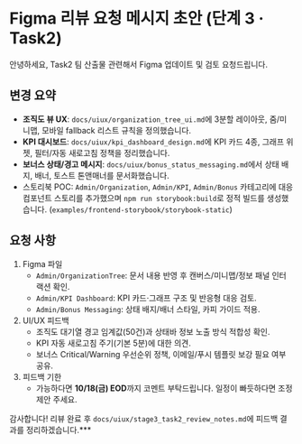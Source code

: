 # Figma 리뷰 요청 메시지 초안 (단계 3 · Task2)

안녕하세요, Task2 팀 산출물 관련해서 Figma 업데이트 및 검토 요청드립니다.

## 변경 요약
- **조직도 뷰 UX**: `docs/uiux/organization_tree_ui.md`에 3분할 레이아웃, 줌/미니맵, 모바일 fallback 리스트 규칙을 정의했습니다.
- **KPI 대시보드**: `docs/uiux/kpi_dashboard_design.md`에 KPI 카드 4종, 그래프 위젯, 필터/자동 새로고침 정책을 정리했습니다.
- **보너스 상태/경고 메시지**: `docs/uiux/bonus_status_messaging.md`에서 상태 배지, 배너, 토스트 톤앤매너를 문서화했습니다.
- 스토리북 POC: `Admin/Organization`, `Admin/KPI`, `Admin/Bonus` 카테고리에 대응 컴포넌트 스토리를 추가했으며 `npm run storybook:build`로 정적 빌드를 생성했습니다. (`examples/frontend-storybook/storybook-static`)

## 요청 사항
1. Figma 파일
   - `Admin/OrganizationTree`: 문서 내용 반영 후 캔버스/미니맵/정보 패널 인터랙션 확인.
   - `Admin/KPI Dashboard`: KPI 카드·그래프 구조 및 반응형 대응 검토.
   - `Admin/Bonus Messaging`: 상태 배지/배너 스타일, 카피 가이드 적용.
2. UI/UX 피드백
   - 조직도 대기열 경고 임계값(50건)과 상태바 정보 노출 방식 적합성 확인.
   - KPI 자동 새로고침 주기(기본 5분)에 대한 의견.
   - 보너스 Critical/Warning 우선순위 정책, 이메일/푸시 템플릿 보강 필요 여부 공유.
3. 피드백 기한
   - 가능하다면 **10/18(금) EOD**까지 코멘트 부탁드립니다. 일정이 빠듯하다면 조정 제안 주세요.

감사합니다! 리뷰 완료 후 `docs/uiux/stage3_task2_review_notes.md`에 피드백 결과를 정리하겠습니다.***
